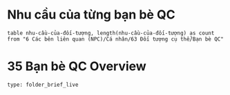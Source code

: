 # Nhu cầu của từng bạn bè QC
```dataview
table nhu-cầu-của-đối-tượng, length(nhu-cầu-của-đối-tượng) as count from "6 Các bên liên quan (NPC)/Cá nhân/63 Đối tượng cụ thể/Bạn bè QC" 
```


# 35 Bạn bè QC Overview
 
```ccard
type: folder_brief_live
```
 

